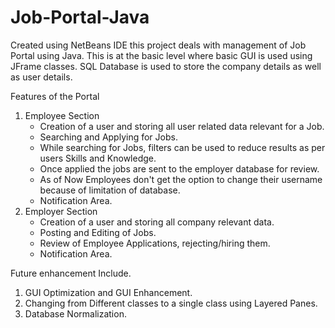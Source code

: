 # Job-Portal-Java
Created using NetBeans IDE this project deals with management of Job Portal using Java. This is at the basic level where basic GUI is used using JFrame classes.
SQL Database is used to store the company details as well as user details.

Features of the Portal
1. Employee Section
   - Creation of a user and storing all user related data relevant for a Job.
   - Searching and Applying for Jobs.
   - While searching for Jobs, filters can be used to reduce results as per users Skills and Knowledge.
   - Once applied the jobs are sent to the employer database for review.
   - As of Now Employees don't get the option to change their username because of limitation of database.
   - Notification Area.
2. Employer Section
   - Creation of a user and storing all company relevant data.
   - Posting and Editing of Jobs.
   - Review of Employee Applications, rejecting/hiring them.
   - Notification Area.

Future enhancement Include.
1. GUI Optimization and GUI Enhancement.
2. Changing from Different classes to a single class using Layered Panes.
3. Database Normalization.
